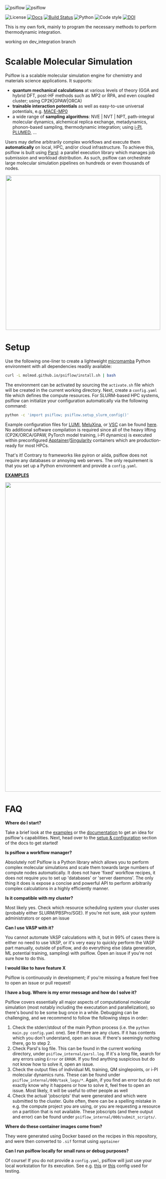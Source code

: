 ![psiflow](./docs/logo_light.png#gh-light-mode-only)
![psiflow](./docs/logo_dark.png#gh-dark-mode-only)


![License](https://flat.badgen.net/github/license/molmod/psiflow)
[![Docs](https://flat.badgen.net/static/docs/passing/green)](https://molmod.github.io/psiflow)
[![Build Status](https://img.shields.io/endpoint.svg?url=https%3A%2F%2Factions-badge.atrox.dev%2Fmolmod%2Fpsiflow%2Fbadge%3Fref%3Dmain&style=flat-square)](https://actions-badge.atrox.dev/molmod/psiflow/goto?ref=main)
![Python](https://flat.badgen.net/static/python/3.10%20|%203.11/blue)
![Code style](https://flat.badgen.net/static/code%20style/black/black)
[![DOI](https://flat.badgen.net/static/DOI/10.1038%2Fs41524-023-00969-x)](https://www.nature.com/articles/s41524-023-00969-x)


This is my own fork, mainly to program the necessary methods to perform thermodynamic integration.

working on dev_integration branch

# Scalable Molecular Simulation

Psiflow is a scalable molecular simulation engine for chemistry and materials science applications.
It supports:
- **quantum mechanical calculations** at various levels of theory (GGA and hybrid DFT, post-HF methods such as MP2 or RPA, and even coupled cluster; using CP2K|GPAW|ORCA)
- **trainable interaction potentials** as well as easy-to-use universal potentials, e.g. [MACE-MP0](https://arxiv.org/abs/2401.00096)
- a wide range of **sampling algorithms**: NVE | NVT | NPT, path-integral molecular dynamics, alchemical replica exchange, metadynamics, phonon-based sampling, thermodynamic integration; using [i-PI](https://ipi-code.org/),
[PLUMED](https://www.plumed.org/), ... 

Users may define arbitrarily complex workflows and execute them **automatically** on local, HPC, and/or cloud infrastructure.
To achieve this, psiflow is built using [Parsl](https://parsl-project.org/): a parallel execution library which manages job submission and workload distribution.
As such, psiflow can orchestrate large molecular simulation pipelines on hundreds or even thousands of nodes.


<p align="center">
<img src="https://github.com/molmod/psiflow/blob/main/docs/overview.png" width="500" class="center">
</p>

# Setup

Use the following one-liner to create a lightweight [micromamba](https://mamba.readthedocs.io/en/latest/user_guide/micromamba.html) Python environment with all dependencies readily available:
```sh
curl -L molmod.github.io/psiflow/install.sh | bash
```
The environment can be activated by sourcing the `activate.sh` file which will be created in the current working directory.
Next, create a `config.yaml` file which defines the compute resources. For SLURM-based HPC systems, psiflow can initialize your configuration automatically via the following command:
```sh
python -c 'import psiflow; psiflow.setup_slurm_config()'
```
Example configuration files for [LUMI](https://lumi-supercomputer.eu/), [MeluXina](https://luxembourg.public.lu/en/invest/innovation/meluxina-supercomputer.html), or [VSC](https://www.vscentrum.be/) can be found [here](https://github.com/molmod/psiflow/tree/main/configs).
No additional software compilation is required since all of the heavy lifting (CP2K/ORCA/GPAW, PyTorch model training, i-PI dynamics) is executed within preconfigured [Apptainer](https://apptainer.org/)/[Singularity](https://sylabs.io/singularity/) containers which are production-ready for most HPCs.

That's it! Contrary to frameworks like pyiron or aiida, psiflow does not require any databases or annoying web servers.
The only requirement is that you set up a Python environment and provide a `config.yaml`.

[**EXAMPLES**](https://github.com/molmod/psiflow/tree/main/examples)

<img src="https://github.com/molmod/psiflow/blob/main/docs/api_example.png" width="1000" class="center">


# FAQ

**Where do I start?**

Take a brief look at the [examples](https://github.com/molmod/psiflow/examples/) or the
[documentation](https://molmod.github.io/psiflow) to get an idea for psiflow's
capabilities. Next, head over to the [setup & configuration](https://molmod.github.io/psiflow/configuration/) section of the docs to get started!

**Is psiflow a workflow manager?**

Absolutely not! Psiflow is a Python library which allows you to perform complex molecular simulations and scale them towards large numbers of compute nodes automatically.
It does not have 'fixed' workflow recipes, it does not require you to set up 'databases'
or 'server daemons'. The only thing it does is expose a concise and powerful API to
perform arbitrarily complex calculations in a highly efficiently manner.

**Is it compatible with my cluster?**

Most likely yes. Check which resource scheduling system your cluster uses (probably either
SLURM/PBSPro/SGE). If you're not sure, ask your system administrators or open an issue

**Can I use VASP with it?**

You cannot automate VASP calculations with it, but in 99% of cases there is either no need
to use VASP, or it's very easy to quickly perform the VASP part manually, outside of psiflow,
and do everything else (data generation, ML potential training, sampling) with psiflow.
Open an issue if you're not sure how to do this.

**I would like to have feature X**

Psiflow is continuously in development; if you're missing a feature feel free to open an
issue or pull request!

**I have a bug. Where is my error message and how do I solve it?**

Psiflow covers essentially all major aspects of computational molecular simulation (most
notably including the executation and parallelization), so there's bound to be some bug
once in a while. Debugging can be challenging, and we recommend to follow the following steps in
order:

1. Check the stderr/stdout of the main Python process (i.e. the `python main.py
   config.yaml` one). See if there are any clues. If it has contents which you don't
   understand, open an issue. If there's seemingly nothing there, go to step 2.
2. Check Parsl's log file. This can be found in the current working directory, under
   `psiflow_internal/parsl.log`. If it's a long file, search for any errors using `Error`
   or `ERROR`. If you find anything suspicious but do not know how to solve it,
   open an issue.
3. Check the output files of individual ML training, QM singlepoints, or i-PI molecular
   dynamics runs. These can be found under `psiflow_internal/000/task_logs/*`.
   Again, if you find an error but do not exactly know why it happens or how to solve it,
   feel free to open an issue. Most likely, it will be useful to other people as well
4. Check the actual 'jobscripts' that were generated and which were submitted to the
   cluster. Quite often, there can be a spelling mistake in e.g. the compute project you
   are using, or you are requesting a resource on a partition that is not available.
   These jobscripts (and there output and error) can be found under
   `psiflow_internal/000/submit_scripts/`.

**Where do these container images come from?**

They were generated using Docker based on the recipes in this repository, and were then
converted to `.sif` format using `apptainer`

**Can I run psiflow locally for small runs or debug purposes?**

Of course! If you do not provide a `config.yaml`, psiflow will just use your local
workstation for its execution. See e.g. [this](https://github.com/molmod/psiflow/blob/main/configs/threadpool.yaml) or [this](https://github.com/molmod/psiflow/blob/main/configs/wq.yaml) config used for testing.
